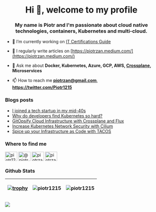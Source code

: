 <h1 align="center">Hi 👋, welcome to my profile</h1>
<h3 align="center">My name is Piotr and I'm passionate about cloud native technologies, containers, Kubernetes and multi-cloud.</h3>

- 🔭 I’m currently working on [IT Certifications Guide](https://www.itcertificationsguide.com/#/)

- 📝 I regularly write articles on [https://piotrzan.medium.com/](https://piotrzan.medium.com/)

- 💬 Ask me about **Docker, Kubernetes, Azure, GCP, AWS, [Crossplane](https://crossplane.io/), Microservices**

- 📫 How to reach me **piotrzan@gmail.com**, **https://twitter.com/Piotr1215**

### Blogs posts
<!-- BLOG-POST-LIST:START -->
- [I joined a tech startup in my mid-40s](https://medium.com/swlh/i-joined-a-tech-startup-in-my-mid-40s-9564e5c5e71?source=rss-3c5c31a7d1d7------2)
- [Why do developers find Kubernetes so hard?](https://itnext.io/why-do-developers-find-kubernetes-hard-6532e8d6ce7f?source=rss-3c5c31a7d1d7------2)
- [GitOpsify Cloud Infrastructure with Crossplane and Flux](https://itnext.io/gitopsify-cloud-infrastructure-with-crossplane-and-flux-d605d3043452?source=rss-3c5c31a7d1d7------2)
- [Increase Kubernetes Network Security with Cilium](https://itnext.io/increase-kubernetes-network-security-with-cilium-ba6af15c8f5f?source=rss-3c5c31a7d1d7------2)
- [Spice up your Infrastructure as Code with TACOS](https://itnext.io/spice-up-your-infrastructure-as-code-with-tacos-1a9c179e0783?source=rss-3c5c31a7d1d7------2)
<!-- BLOG-POST-LIST:END -->

### Where to find me

<p align="left">
<a href="https://twitter.com/piotr1215" target="blank"><img align="center" src="https://cdn.jsdelivr.net/npm/simple-icons@3.0.1/icons/twitter.svg" alt="piotr1215" height="30" width="40" /></a>
<a href="https://medium.com/@piotrzan" target="blank"><img align="center" src="https://cdn.jsdelivr.net/npm/simple-icons@3.0.1/icons/medium.svg" alt="@piotrzan" height="30" width="40" /></a>
<a href="https://hub.docker.com/u/piotrzan" target="blank"><img align="center" src="https://cdn.jsdelivr.net/npm/simple-icons@3.0.1/icons/docker.svg" alt="piotrzan" height="30" width="40" /></a>
<a href="https://www.katacoda.com/decoder" target="blank"><img align="center" src="https://cdn.jsdelivr.net/npm/simple-icons@4.7.0/icons/katacoda.svg" alt="piotrzan" height="30" width="40" /></a></p>

### Github Stats

|[![trophy](https://github-profile-trophy.vercel.app/?username=piotr1215&theme=onedark&title=Stars,Followers,Commit,Repositories,Multilanguage&margin-w=15&margin-h=15)](https://github.com/ryo-ma/github-profile-trophy) | <p align="center"><img src="https://github-readme-stats.vercel.app/api/top-langs?username=piotr1215&show_icons=true&theme=dark&locale=en&layout=compact" alt="piotr1215" /></p> |<p align="center"><img align="center" src="https://github-readme-stats.vercel.app/api?username=piotr1215&show_icons=true&theme=dark&locale=en" alt="piotr1215" /></p> |
|--- | --- | ---|

![](https://komarev.com/ghpvc/?username=Piotr1215)
